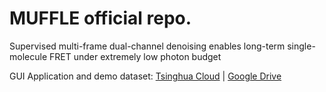 # MUFFLE official repo.

Supervised multi-frame dual-channel denoising enables long-term single-molecule FRET under extremely low photon budget



GUI Application and demo dataset: [Tsinghua Cloud](https://cloud.tsinghua.edu.cn/d/75b2b8d75ade4cfd885a/) | [Google Drive](https://drive.google.com/drive/folders/1ImSxzUWSk1uXShXKgl-JNOQflzZ1TyAV?usp=sharing)
